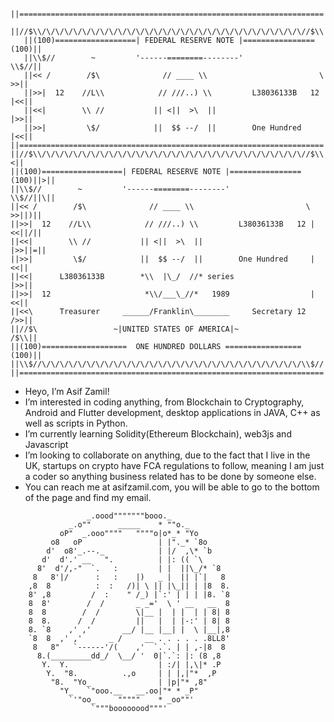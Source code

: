 ```
   ||====================================================================||
   ||//$\\/\/\/\/\/\/\/\/\/\/\/\/\/\/\/\/\/\/\/\/\/\/\/\/\/\/\/\/\/\//$\\||
   ||(100)==================| FEDERAL RESERVE NOTE |================(100)||
   ||\\$//        ~         '------========--------'                \\$//||
   ||<< /        /$\              // ____ \\                         \ >>||
   ||>>|  12    //L\\            // ///..) \\         L38036133B   12 |<<||
   ||<<|        \\ //           || <||  >\  ||                        |>>||
   ||>>|         \$/            ||  $$ --/  ||        One Hundred     |<<||
||====================================================================||>||
||//$\\/\/\/\/\/\/\/\/\/\/\/\/\/\/\/\/\/\/\/\/\/\/\/\/\/\/\/\/\/\//$\\||<||
||(100)==================| FEDERAL RESERVE NOTE |================(100)||>||
||\\$//        ~         '------========--------'                \\$//||\||
||<< /        /$\              // ____ \\                         \ >>||)||
||>>|  12    //L\\            // ///..) \\         L38036133B   12 |<<||/||
||<<|        \\ //           || <||  >\  ||                        |>>||=||
||>>|         \$/            ||  $$ --/  ||        One Hundred     |<<||
||<<|      L38036133B        *\\  |\_/  //* series                 |>>||
||>>|  12                     *\\/___\_//*   1989                  |<<||
||<<\      Treasurer     ______/Franklin\________     Secretary 12 />>||
||//$\                 ~|UNITED STATES OF AMERICA|~               /$\\||
||(100)===================  ONE HUNDRED DOLLARS =================(100)||
||\\$//\/\/\/\/\/\/\/\/\/\/\/\/\/\/\/\/\/\/\/\/\/\/\/\/\/\/\/\/\/\\$//||
||====================================================================||
```

- Heyo, I’m Asif Zamil!
- I’m interested in coding anything, from Blockchain to Cryptography, Android and Flutter development, desktop applications in JAVA, C++ as well as scripts in Python.
- I’m currently learning Solidity(Ethereum Blockchain), web3js and Javascript
- I’m looking to collaborate on anything, due to the fact that I live in the UK, startups on crypto have FCA regulations to follow, meaning I am just a coder so anything business related has to be done by someone else.
- You can reach me at asifzamil.com, you will be able to go to the bottom of the page and find my email.
```
                 _.oood"""""""booo._
             _.o""      _____    * ""o._
           oP"  _.ooo""""   """"o|o*_* "Yo
         o8   oP                 | |"._* `8o
        d'  o8'_.--._            | |/  ,\* `b
       d'  d'.' __   ".          | |: (( `\
      8'  d'/,-"  `.   :         | |  ||\_/* `8
     8   8'|/      :   :    |)   _ |  || |`|   8
    ,8  8          :  :   /)| \ || |\_|| | |8  8.
    8' ,8         /  :    " /_) |`:' | | | |8. `8
    8  8'        /  /       _ _='  \ ' __   __  8
    8  8        /  /        \|__ |  | |  | | 8| 8
    8  8.      /  /         ||   |  | |-:' | 8| 8
    8. `8    ,' ,'       __/ |__ |__| |  \ |__|,8
    `8  8  ,' ,'      _ /     __ . . . . . .8LL8'
     8   8"   `------'/(    ,'  `.`. | | ,-|8  8
      8.(_________dd_/  \__/ '  0|`.`: |: (8 ,8
       Y.  Y.                    | :/| |,\|* .P
        Y.  "8.          .,o     | | |,|"*  ,P
         "8.  "Yo_               | |p|"* ,8"
           "Y_   `"ooo.__   __.oo|"* * _P"
             `'"oo_     """""    * _oo""'
                  `"""boooooood"""'
```
